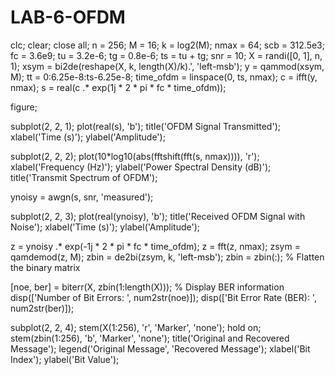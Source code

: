 # LAB-6-OFDM
clc;
clear;
close all;
n = 256;
M = 16;
k = log2(M);
nmax = 64;
scb = 312.5e3;
fc = 3.6e9;
tu = 3.2e-6;
tg = 0.8e-6;
ts = tu + tg;
snr = 10;
X = randi([0, 1], n, 1);
xsym = bi2de(reshape(X, k, length(X)/k).', 'left-msb');
y = qammod(xsym, M);
tt = 0:6.25e-8:ts-6.25e-8;
time_ofdm = linspace(0, ts, nmax);
c = ifft(y, nmax);
s = real(c .* exp(1j * 2 * pi * fc * time_ofdm));

figure;

subplot(2, 2, 1);
plot(real(s), 'b');
title('OFDM Signal Transmitted');
xlabel('Time (s)');
ylabel('Amplitude');

subplot(2, 2, 2);
plot(10*log10(abs(fftshift(fft(s, nmax)))), 'r');
xlabel('Frequency (Hz)');
ylabel('Power Spectral Density (dB)');
title('Transmit Spectrum of OFDM');

ynoisy = awgn(s, snr, 'measured');

subplot(2, 2, 3);
plot(real(ynoisy), 'b');
title('Received OFDM Signal with Noise');
xlabel('Time (s)');
ylabel('Amplitude');

z = ynoisy .* exp(-1j * 2 * pi * fc * time_ofdm);
z = fft(z, nmax);
zsym = qamdemod(z, M);
zbin = de2bi(zsym, k, 'left-msb');
zbin = zbin(:); % Flatten the binary matrix

[noe, ber] = biterr(X, zbin(1:length(X)));
% Display BER information
disp(['Number of Bit Errors: ', num2str(noe)]);
disp(['Bit Error Rate (BER): ', num2str(ber)]);

subplot(2, 2, 4);
stem(X(1:256), 'r', 'Marker', 'none');
hold on;
stem(zbin(1:256), 'b', 'Marker', 'none');
title('Original and Recovered Message');
legend('Original Message', 'Recovered Message');
xlabel('Bit Index');
ylabel('Bit Value');
